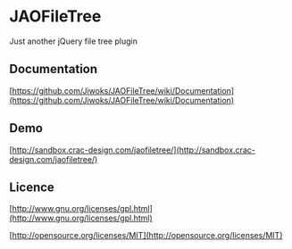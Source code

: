 # JAOFileTree

Just another jQuery file tree plugin

## Documentation

[https://github.com/Jiwoks/JAOFileTree/wiki/Documentation](https://github.com/Jiwoks/JAOFileTree/wiki/Documentation)

## Demo

[http://sandbox.crac-design.com/jaofiletree/](http://sandbox.crac-design.com/jaofiletree/)

## Licence
[http://www.gnu.org/licenses/gpl.html](http://www.gnu.org/licenses/gpl.html)

[http://opensource.org/licenses/MIT](http://opensource.org/licenses/MIT)
